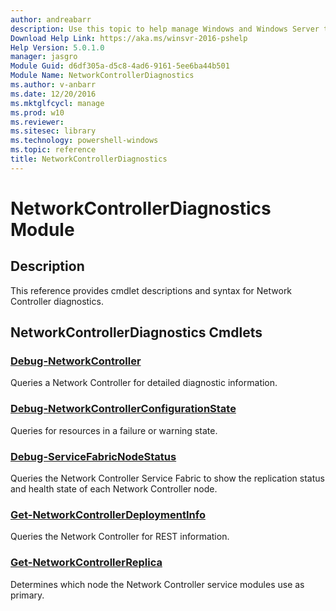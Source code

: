 ```yaml
---
author: andreabarr
description: Use this topic to help manage Windows and Windows Server technologies with Windows PowerShell.
Download Help Link: https://aka.ms/winsvr-2016-pshelp
Help Version: 5.0.1.0
manager: jasgro
Module Guid: d6df305a-d5c8-4ad6-9161-5ee6ba44b501
Module Name: NetworkControllerDiagnostics
ms.author: v-anbarr
ms.date: 12/20/2016
ms.mktglfcycl: manage
ms.prod: w10
ms.reviewer: 
ms.sitesec: library
ms.technology: powershell-windows
ms.topic: reference
title: NetworkControllerDiagnostics
---
```


# NetworkControllerDiagnostics Module
## Description
This reference provides cmdlet descriptions and syntax for Network Controller diagnostics.

## NetworkControllerDiagnostics Cmdlets
### [Debug-NetworkController](./Debug-NetworkController.md)
Queries a Network Controller for detailed diagnostic information.

### [Debug-NetworkControllerConfigurationState](./Debug-NetworkControllerConfigurationState.md)
Queries for resources in a failure or warning state.

### [Debug-ServiceFabricNodeStatus](./Debug-ServiceFabricNodeStatus.md)
Queries the Network Controller Service Fabric to show the replication status and health state of each Network Controller node.

### [Get-NetworkControllerDeploymentInfo](./Get-NetworkControllerDeploymentInfo.md)
Queries the Network Controller for REST information.

### [Get-NetworkControllerReplica](./Get-NetworkControllerReplica.md)
Determines which node the Network Controller service modules use as primary.


